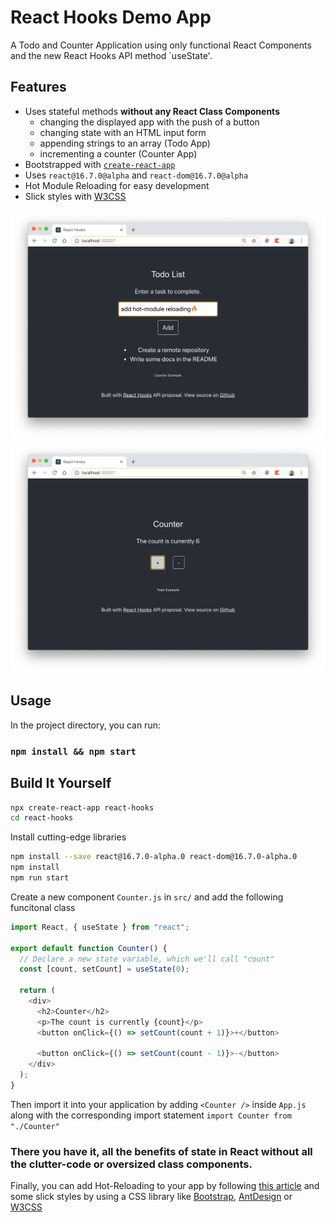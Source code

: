 # React Hooks Demo App

A Todo and Counter Application using only functional React Components and the new React Hooks API method `useState'.

## Features

- Uses stateful methods **without any React Class Components**
  - changing the displayed app with the push of a button
  - changing state with an HTML input form
  - appending strings to an array (Todo App)
  - incrementing a counter (Counter App)
- Bootstrapped with [`create-react-app`](https://github.com/facebook/create-react-app)
- Uses `react@16.7.0@alpha` and `react-dom@16.7.0@alpha`
- Hot Module Reloading for easy development
- Slick styles with [W3CSS](https://www.w3schools.com/w3css)

<img src="docs/screenshot-todos.png">
<img src="docs/screenshot-counter.png">

## Usage

In the project directory, you can run:

### `npm install && npm start`

## Build It Yourself

```bash
npx create-react-app react-hooks
cd react-hooks
```

Install cutting-edge libraries

```bash
npm install --save react@16.7.0-alpha.0 react-dom@16.7.0-alpha.0
npm install
npm run start
```

Create a new component `Counter.js` in `src/` and add the following funcitonal class

```javascript
import React, { useState } from "react";

export default function Counter() {
  // Declare a new state variable, which we'll call "count"
  const [count, setCount] = useState(0);

  return (
    <div>
      <h2>Counter</h2>
      <p>The count is currently {count}</p>
      <button onClick={() => setCount(count + 1)}>+</button>

      <button onClick={() => setCount(count - 1)}>-</button>
    </div>
  );
}
```

Then import it into your application by adding `<Counter />` inside `App.js` along with the corresponding import statement `import Counter from "./Counter"`

### There you have it, all the benefits of state in React without all the clutter-code or oversized class components.

Finally, you can add Hot-Reloading to your app by following [this article](https://medium.com/@ryardley/react-hooks-not-magic-just-arrays-cd4f1857236e) and some slick styles by using a CSS library like [Bootstrap](getbootstrap.com), [AntDesign](ant.design) or [W3CSS](https://www.w3schools.com/w3css)
